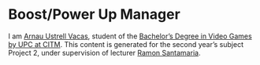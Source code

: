 # Boost/Power Up Manager


I am [Arnau Ustrell Vacas](https://www.linkedin.com/in/arnauustrellvacas/), student of the
[Bachelor’s Degree in Video Games by UPC at CITM](https://www.citm.upc.edu/ing/estudis/graus-videojocs/). 
This content is generated for the second year’s subject Project 2, under supervision of lecturer
[Ramon Santamaria](https://www.linkedin.com/in/raysan/).

